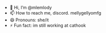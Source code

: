- 👋 Hi, I’m @mlemlody
- 📫 How to reach me, discord. mellygellyomfg
- 😄 Pronouns: she/it
- ⚡ Fun fact: im still working at cathook 

<!---
mlemlody/mlemlody is a ✨ special ✨ repository because its `README.md` (this file) appears on your GitHub profile.
You can click the Preview link to take a look at your changes.
--->

